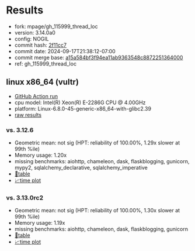 # Results

- fork: mpage/gh_115999_thread_loc
- version: 3.14.0a0
- config: NOGIL
- commit hash: [2f11cc7](https://github.com/mpage/cpython/commit/2f11cc7)
- commit date: 2024-09-17T21:38:12-07:00
- commit merge base: [a15a584bf3f94ea11ab9363548c8872251364000](https://github.com/python/cpython/commit/a15a584bf3f94ea11ab9363548c8872251364000)
- ref: gh_115999_thread_loc

## linux x86_64 (vultr)

- [GitHub Action run](https://github.com/facebookexperimental/free-threading-benchmarking/actions/runs/11039247561)
- cpu model: Intel(R) Xeon(R) E-2286G CPU @ 4.00GHz
- platform: Linux-6.8.0-45-generic-x86_64-with-glibc2.39
- [raw results](bm-20240917-vultr-x86_64-mpage-gh_115999_thread_loc-3.14.0a0-2f11cc7.json)

### vs. 3.12.6

- Geometric mean: not sig (HPT: reliability of 100.00%, 1.29x slower at 99th %ile)
- Memory usage: 1.20x
- missing benchmarks: aiohttp, chameleon, dask, flaskblogging, gunicorn, mypy2, sqlalchemy_declarative, sqlalchemy_imperative
- [📄table](bm-20240917-vultr-x86_64-mpage-gh_115999_thread_loc-3.14.0a0-2f11cc7-vs-3.12.6.md)
- [📈time plot](bm-20240917-vultr-x86_64-mpage-gh_115999_thread_loc-3.14.0a0-2f11cc7-vs-3.12.6.svg)

### vs. 3.13.0rc2

- Geometric mean: not sig (HPT: reliability of 100.00%, 1.30x slower at 99th %ile)
- Memory usage: 1.19x
- missing benchmarks: aiohttp, chameleon, dask, flaskblogging, gunicorn
- [📄table](bm-20240917-vultr-x86_64-mpage-gh_115999_thread_loc-3.14.0a0-2f11cc7-vs-3.13.0rc2.md)
- [📈time plot](bm-20240917-vultr-x86_64-mpage-gh_115999_thread_loc-3.14.0a0-2f11cc7-vs-3.13.0rc2.svg)

